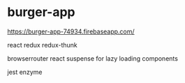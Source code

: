 # burger-app

https://burger-app-74934.firebaseapp.com/

react
redux
redux-thunk

browserrouter
react suspense for lazy loading components

jest enzyme
